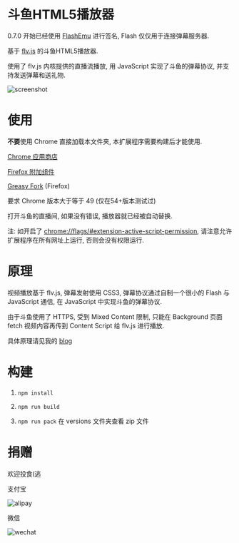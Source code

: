 # 斗鱼HTML5播放器

0.7.0 开始已经使用 [FlashEmu](https://github.com/spacemeowx2/DouyuHTML5Player/blob/master/src/flash/flashemu.js) 进行签名, Flash 仅仅用于连接弹幕服务器.

基于 [flv.js](https://github.com/Bilibili/flv.js) 的斗鱼HTML5播放器.

使用了 flv.js 内核提供的直播流播放, 用 JavaScript 实现了斗鱼的弹幕协议, 并支持发送弹幕和送礼物.

![screenshot](https://user-images.githubusercontent.com/8019167/33715813-d3f38294-db8e-11e7-95c7-c029d69ebf7e.jpg)

# 使用

**不要**使用 Chrome 直接加载本文件夹, 本扩展程序需要构建后才能使用.

[Chrome 应用商店](https://chrome.google.com/webstore/detail/hbocinidadgpnbcamhjgfbgiebhpnmfj)

[Firefox 附加组件](https://addons.mozilla.org/zh-CN/firefox/addon/douyuhtml5player/)

[Greasy Fork](https://greasyfork.org/scripts/26901) (Firefox)

要求 Chrome 版本大于等于 49 (仅在54+版本测试过)

打开斗鱼的直播间, 如果没有错误, 播放器就已经被自动替换.

注: 如开启了 [chrome://flags/#extension-active-script-permission](chrome://flags/#extension-active-script-permission), 请注意允许扩展程序在所有网址上运行, 否则会没有权限运行.

# 原理

视频播放基于 flv.js, 弹幕发射使用 CSS3, 弹幕协议通过自制一个很小的 Flash 与 JavaScript 通信, 在 JavaScript 中实现斗鱼的弹幕协议.

由于斗鱼使用了 HTTPS, 受到 Mixed Content 限制, 只能在 Background 页面 fetch 视频内容再传到 Content Script 给 flv.js 进行播放.

具体原理请见我的 [blog](http://blog.imspace.cn/2016/10/29/DouyuHTML5Player/)

# 构建

1. `npm install`

2. `npm run build`

3. `npm run pack` 在 versions 文件夹查看 zip 文件

# 捐赠

欢迎投食(逃

支付宝

![alipay](https://user-images.githubusercontent.com/8019167/28763218-faff38b6-75ee-11e7-80a0-0ecb031256e2.png)


微信

![wechat](https://user-images.githubusercontent.com/8019167/28763153-7e168bc4-75ee-11e7-8aa6-322a33a4c2de.png)